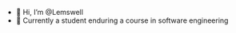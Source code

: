 - 👋 Hi, I’m @Lemswell
- 🌱 Currently a student enduring a course in software engineering

<!---
Lemswell/Lemswell is a ✨ special ✨ repository because its `README.md` (this file) appears on your GitHub profile.
You can click the Preview link to take a look at your changes.
--->
